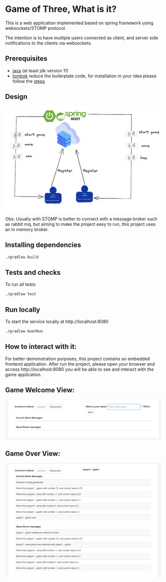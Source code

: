 # Game of Three, What is it?
This is a web application implemented based on spring framework using websockets/STOMP protocol.

The intention is to have multiple users connected as client, and server side notifications to the clients via websockets.

## Prerequisites
* [java](https://yarnpkg.com/getting-started/install) (at least jdk version 11)
* [lombok](https://projectlombok.org/) reduce the boilerplate code, for installation in your idea please follow the [steps](https://www.baeldung.com/lombok-ide)

## Design
![design](doc/design.jpg)

Obs: Usually with STOMP is better to connect with a message broker such as rabbit mq, but aiming to make the project easy to run, this project
uses an in memory broker.

## Installing dependencies
```bash
./gradlew build
```

## Tests and checks
To run all tests:
```bash
./gradlew test
```

## Run locally
To start the service locally at http://localhost:8080
```bash
./gradlew bootRun
```

## How to interact with it:
For better demonstration purposes, this project contains an embedded frontend application.
After run the project, please open your browser and access http://localhost:8080 you will be able to see and interact with the game application.

## Game Welcome View:
![design](doc/ApplicationBefore.PNG)

## Game Over View:
![design](doc/ApplicationAfter.PNG)
